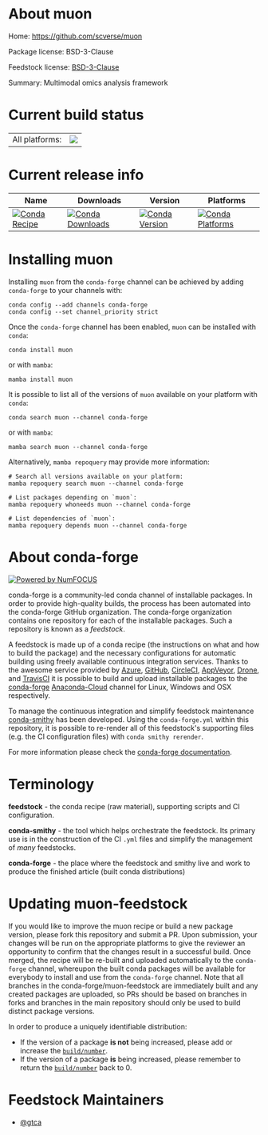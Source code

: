About muon
==========

Home: https://github.com/scverse/muon

Package license: BSD-3-Clause

Feedstock license: [BSD-3-Clause](https://github.com/conda-forge/muon-feedstock/blob/main/LICENSE.txt)

Summary: Multimodal omics analysis framework

Current build status
====================


<table><tr><td>All platforms:</td>
    <td>
      <a href="https://dev.azure.com/conda-forge/feedstock-builds/_build/latest?definitionId=17714&branchName=main">
        <img src="https://dev.azure.com/conda-forge/feedstock-builds/_apis/build/status/muon-feedstock?branchName=main">
      </a>
    </td>
  </tr>
</table>

Current release info
====================

| Name | Downloads | Version | Platforms |
| --- | --- | --- | --- |
| [![Conda Recipe](https://img.shields.io/badge/recipe-muon-green.svg)](https://anaconda.org/conda-forge/muon) | [![Conda Downloads](https://img.shields.io/conda/dn/conda-forge/muon.svg)](https://anaconda.org/conda-forge/muon) | [![Conda Version](https://img.shields.io/conda/vn/conda-forge/muon.svg)](https://anaconda.org/conda-forge/muon) | [![Conda Platforms](https://img.shields.io/conda/pn/conda-forge/muon.svg)](https://anaconda.org/conda-forge/muon) |

Installing muon
===============

Installing `muon` from the `conda-forge` channel can be achieved by adding `conda-forge` to your channels with:

```
conda config --add channels conda-forge
conda config --set channel_priority strict
```

Once the `conda-forge` channel has been enabled, `muon` can be installed with `conda`:

```
conda install muon
```

or with `mamba`:

```
mamba install muon
```

It is possible to list all of the versions of `muon` available on your platform with `conda`:

```
conda search muon --channel conda-forge
```

or with `mamba`:

```
mamba search muon --channel conda-forge
```

Alternatively, `mamba repoquery` may provide more information:

```
# Search all versions available on your platform:
mamba repoquery search muon --channel conda-forge

# List packages depending on `muon`:
mamba repoquery whoneeds muon --channel conda-forge

# List dependencies of `muon`:
mamba repoquery depends muon --channel conda-forge
```


About conda-forge
=================

[![Powered by
NumFOCUS](https://img.shields.io/badge/powered%20by-NumFOCUS-orange.svg?style=flat&colorA=E1523D&colorB=007D8A)](https://numfocus.org)

conda-forge is a community-led conda channel of installable packages.
In order to provide high-quality builds, the process has been automated into the
conda-forge GitHub organization. The conda-forge organization contains one repository
for each of the installable packages. Such a repository is known as a *feedstock*.

A feedstock is made up of a conda recipe (the instructions on what and how to build
the package) and the necessary configurations for automatic building using freely
available continuous integration services. Thanks to the awesome service provided by
[Azure](https://azure.microsoft.com/en-us/services/devops/), [GitHub](https://github.com/),
[CircleCI](https://circleci.com/), [AppVeyor](https://www.appveyor.com/),
[Drone](https://cloud.drone.io/welcome), and [TravisCI](https://travis-ci.com/)
it is possible to build and upload installable packages to the
[conda-forge](https://anaconda.org/conda-forge) [Anaconda-Cloud](https://anaconda.org/)
channel for Linux, Windows and OSX respectively.

To manage the continuous integration and simplify feedstock maintenance
[conda-smithy](https://github.com/conda-forge/conda-smithy) has been developed.
Using the ``conda-forge.yml`` within this repository, it is possible to re-render all of
this feedstock's supporting files (e.g. the CI configuration files) with ``conda smithy rerender``.

For more information please check the [conda-forge documentation](https://conda-forge.org/docs/).

Terminology
===========

**feedstock** - the conda recipe (raw material), supporting scripts and CI configuration.

**conda-smithy** - the tool which helps orchestrate the feedstock.
                   Its primary use is in the construction of the CI ``.yml`` files
                   and simplify the management of *many* feedstocks.

**conda-forge** - the place where the feedstock and smithy live and work to
                  produce the finished article (built conda distributions)


Updating muon-feedstock
=======================

If you would like to improve the muon recipe or build a new
package version, please fork this repository and submit a PR. Upon submission,
your changes will be run on the appropriate platforms to give the reviewer an
opportunity to confirm that the changes result in a successful build. Once
merged, the recipe will be re-built and uploaded automatically to the
`conda-forge` channel, whereupon the built conda packages will be available for
everybody to install and use from the `conda-forge` channel.
Note that all branches in the conda-forge/muon-feedstock are
immediately built and any created packages are uploaded, so PRs should be based
on branches in forks and branches in the main repository should only be used to
build distinct package versions.

In order to produce a uniquely identifiable distribution:
 * If the version of a package **is not** being increased, please add or increase
   the [``build/number``](https://docs.conda.io/projects/conda-build/en/latest/resources/define-metadata.html#build-number-and-string).
 * If the version of a package **is** being increased, please remember to return
   the [``build/number``](https://docs.conda.io/projects/conda-build/en/latest/resources/define-metadata.html#build-number-and-string)
   back to 0.

Feedstock Maintainers
=====================

* [@gtca](https://github.com/gtca/)

